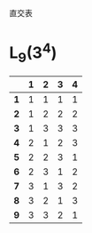 直交表
# L<sub>9</sub>(3<sup>4</sup>)
|     |**1**|**2**|**3**|**4**|
|-----|-----|-----|-----|-----|
|**1**|1    |1    |1    |1    |
|**2**|1    |2    |2    |2    |
|**3**|1    |3    |3    |3    |
|**4**|2    |1    |2    |3    |
|**5**|2    |2    |3    |1    |
|**6**|2    |3    |1    |2    |
|**7**|3    |1    |3    |2    |
|**8**|3    |2    |1    |3    |
|**9**|3    |3    |2    |1    |
